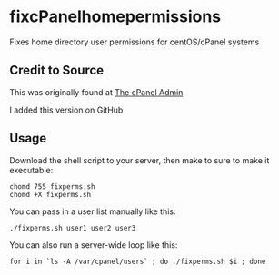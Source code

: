 # fixcPanelhomepermissions
Fixes home directory user permissions for centOS/cPanel systems

## Credit to Source

This was originally found at [The cPanel Admin](http://thecpaneladmin.com/fix-account-permissions/)

I added this version on GitHub

## Usage

Download the shell script to your server, then make to sure to make it executable:

```
chomd 755 fixperms.sh
chomd +X fixperms.sh
```

You can pass in a user list manually like this:

```
./fixperms.sh user1 user2 user3
```

You can also run a server-wide loop like this:

```
for i in `ls -A /var/cpanel/users` ; do ./fixperms.sh $i ; done
```